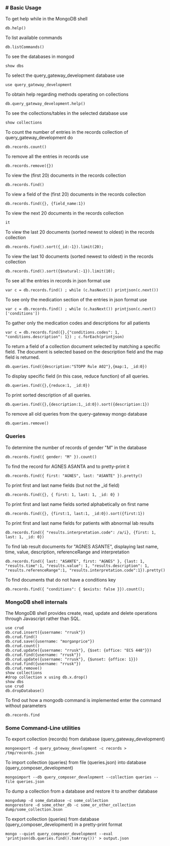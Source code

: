 ### # Basic Usage

To get help while in the MongoDB shell

    db.help()

To list available commands

    db.listCommands()

To see the databases in mongod

    show dbs

To select the query_gateway_development database use

    use query_gateway_development

To obtain help regarding methods operating on collections 

    db.query_gateway_development.help()

To see the collections/tables in the selected database use

    show collections

To count the number of entries in the records collection of query_gateway_development do

    db.records.count()

To remove all the entries in records use

    db.records.remove({})

To view the (first 20) documents in the records collection

    db.records.find()

To view a field of the (first 20) documents in the records collection

    db.records.find({}, {field_name:1})

To view the next 20 documents in the records collection

    it

To view the last 20 documents (sorted newest to oldest) in the records collection

    db.records.find().sort({_id:-1}).limit(20);

To view the last 10 documents (sorted newest to oldest) in the records collection

    db.records.find().sort({$natural:-1}).limit(10);

To see all the entries in records in json format use

    var c = db.records.find() ; while (c.hasNext()) printjson(c.next())

To see only the medication section of the entries in json format use

    var c = db.records.find() ; while (c.hasNext()) printjson(c.next()['conditions'])

To gather only the medication codes and descriptions for all patients

    var c = db.records.find({},{"conditions.codes": 1, "conditions.description": 1}) ; c.forEach(printjson)

To return a field of a collection document selected by matching a specific field.  The document
is selected based on the description field and the map field is returned.

    db.queries.find({description:"STOPP Rule A02"},{map:1, _id:0})

To display specific field (in this case, reduce function) of all queries.

    db.queries.find({},{reduce:1, _id:0})

To print sorted description of all queries.

    db.queries.find({},{description:1,_id:0}).sort({description:1})

To remove all old queries from the query-gateway mongo database

    db.queries.remove()

### Queries

To determine the number of records of gender "M" in the database

    db.records.find({ gender: "M" }).count()

To find the record for AGNES ASANTA and to pretty-print it

    db.records.find({ first: "AGNES", last: "ASANTE" }).pretty()

To print first and last name fields (but not the _id field)

    db.records.find({}, { first: 1, last: 1, _id: 0} )

To print first and last name fields sorted alphabetically on first name

    db.records.find({}, {first:1, last:1, _id:0}).sort({first:1})

To print first and last name fields for patients with abnormal lab results

    db.records.find({ "results.interpretation.code": /a/i}, {first: 1, last: 1, _id: 0})

To find lab result documents for "AGNES ASANTE", displaying last name, time, value, description, referenceRange and interpretation

    db.records.find({ last: "ASANTE", first: "AGNES" }, {last: 1, "results.time":1, "results.value": 1, "results.description": 1, "results.referenceRange":1, "results.interpretation.code":1}).pretty()

To find documents that do not have a conditions key

    db.records.find({ "conditions": { $exists: false }}).count();

    
### MongoDB shell internals

The MongoDB shell provides create, read, update and delete operations through Javascript rather than SQL.

    use crud
    db.crud.insert({username: "rrusk"})
    db.crud.find()
    db.crud.save({username: "morganprice"})
    db.crud.count()
    db.crud.update({username: "rrusk"}, {$set: {office: "ECS 448"}})
    db.crud.find({username: "rrusk"})
    db.crud.update({username: "rrusk"}, {$unset: {office: 1}})
    db.crud.find({username: "rrusk"})
    db.crud.remove()
    show collections
    #drop collection x using db.x.drop()
    show dbs
    use crud
    db.dropDatabase()

To find out how a mongodb command is implemented enter the command without parameters

    db.records.find

### Some Command-Line utilities

To export collection (records) from database (query_gateway_development)

    mongoexport -d query_gateway_development -c records > /tmp/records.json

To import collection (queries) from file (queries.json) into database (query_composer_development)

    mongoimport --db query_composer_development --collection queries --file queries.json

To dump a collection from a database and restore it to another database

    mongodump -d some_database -c some_collection
    mongorestore -d some_other_db -c some_or_other_collection dump/some_collection.bson

To export collection (queries) from database (query_composer_development) in a pretty-print format

    mongo --quiet query_composer_development --eval 'printjson(db.queries.find().toArray())' > output.json
